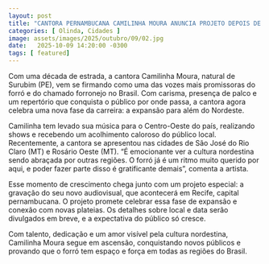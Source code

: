 ```yaml
---
layout: post
title: "CANTORA PERNAMBUCANA CAMILINHA MOURA ANUNCIA PROJETO DEPOIS DE TURNÊ NO MATO GROSSO"
categories: [ Olinda, Cidades ]
image: assets/images/2025/outubro/09/02.jpg
date:   2025-10-09 14:20:00 -0300
tags: [ featured]
---
```

Com uma década de estrada, a cantora Camilinha Moura, natural de Surubim (PE), vem se firmando como uma das vozes mais promissoras do forró e do chamado forronejo no Brasil. Com carisma, presença de palco e um repertório que conquista o público por onde passa, a cantora agora celebra uma nova fase da carreira: a expansão para além do Nordeste.

Camilinha tem levado sua música para o Centro-Oeste do país, realizando shows e recebendo um acolhimento caloroso do público local. Recentemente, a cantora se apresentou nas cidades de São José do Rio Claro (MT) e Rosário Oeste (MT). “É emocionante ver a cultura nordestina sendo abraçada por outras regiões. O forró já é um ritmo muito querido por aqui, e poder fazer parte disso é gratificante demais”, comenta a artista.

Esse momento de crescimento chega junto com um projeto especial: a gravação do seu novo audiovisual, que acontecerá em Recife, capital pernambucana. O projeto promete celebrar essa fase de expansão e conexão com novas plateias. Os detalhes sobre local e data serão divulgados em breve, e a expectativa do público só cresce.

Com talento, dedicação e um amor visível pela cultura nordestina, Camilinha Moura segue em ascensão, conquistando novos públicos e provando que o forró tem espaço e força em todas as regiões do Brasil.
